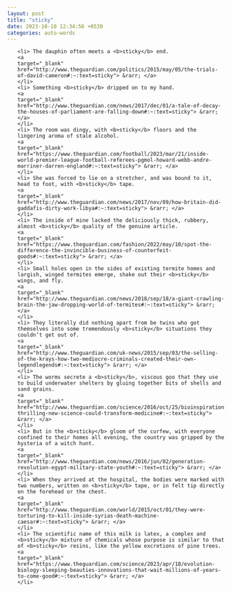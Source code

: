 ```yaml
---
layout: post
title: "sticky"
date: 2023-10-10 12:34:56 +0530
categories: auto-words
---
```

<ol>

    <li> The dauphin often meets a <b>sticky</b> end.
    <a 
    target="_blank" 
    href="http://www.theguardian.com/politics/2015/may/05/the-trials-of-david-cameron#:~:text=sticky"> &rarr; </a>
    </li>
    <li> Something <b>sticky</b> dripped on to my hand.
    <a 
    target="_blank" 
    href="http://www.theguardian.com/news/2017/dec/01/a-tale-of-decay-the-houses-of-parliament-are-falling-down#:~:text=sticky"> &rarr; </a>
    </li>
    <li> The room was dingy, with <b>sticky</b> floors and the lingering aroma of stale alcohol.
    <a 
    target="_blank" 
    href="https://www.theguardian.com/football/2023/mar/21/inside-world-premier-league-football-referees-pgmol-howard-webb-andre-marriner-darren-england#:~:text=sticky"> &rarr; </a>
    </li>
    <li> She was forced to lie on a stretcher, and was bound to it, head to foot, with <b>sticky</b> tape.
    <a 
    target="_blank" 
    href="http://www.theguardian.com/news/2017/nov/09/how-britain-did-gaddafis-dirty-work-libya#:~:text=sticky"> &rarr; </a>
    </li>
    <li> The inside of mine lacked the deliciously thick, rubbery, almost <b>sticky</b> quality of the genuine article.
    <a 
    target="_blank" 
    href="https://www.theguardian.com/fashion/2022/may/10/spot-the-difference-the-invincible-business-of-counterfeit-goods#:~:text=sticky"> &rarr; </a>
    </li>
    <li> Small holes open in the sides of existing termite homes and largish, winged termites emerge, shake out their <b>sticky</b> wings, and fly.
    <a 
    target="_blank" 
    href="http://www.theguardian.com/news/2018/sep/18/a-giant-crawling-brain-the-jaw-dropping-world-of-termites#:~:text=sticky"> &rarr; </a>
    </li>
    <li> They literally did nothing apart from be twins who got themselves into some tremendously <b>sticky</b> situations they couldn’t get out of.
    <a 
    target="_blank" 
    href="http://www.theguardian.com/uk-news/2015/sep/03/the-selling-of-the-krays-how-two-mediocre-criminals-created-their-own-legendlegends#:~:text=sticky"> &rarr; </a>
    </li>
    <li> The worms secrete a <b>sticky</b>, viscous goo that they use to build underwater shelters by gluing together bits of shells and sand grains.
    <a 
    target="_blank" 
    href="http://www.theguardian.com/science/2016/oct/25/bioinspiration-thrilling-new-science-could-transform-medicine#:~:text=sticky"> &rarr; </a>
    </li>
    <li> But in the <b>sticky</b> gloom of the curfew, with everyone confined to their homes all evening, the country was gripped by the hysteria of a witch hunt.
    <a 
    target="_blank" 
    href="http://www.theguardian.com/news/2016/jun/02/generation-revolution-egypt-military-state-youth#:~:text=sticky"> &rarr; </a>
    </li>
    <li> When they arrived at the hospital, the bodies were marked with two numbers, written on <b>sticky</b> tape, or in felt tip directly on the forehead or the chest.
    <a 
    target="_blank" 
    href="http://www.theguardian.com/world/2015/oct/01/they-were-torturing-to-kill-inside-syrias-death-machine-caesar#:~:text=sticky"> &rarr; </a>
    </li>
    <li> The scientific name of this milk is latex, a complex and <b>sticky</b> mixture of chemicals whose purpose is similar to that of <b>sticky</b> resins, like the yellow excretions of pine trees.
    <a 
    target="_blank" 
    href="https://www.theguardian.com/science/2023/apr/18/evolution-biology-sleeping-beauties-innovations-that-wait-millions-of-years-to-come-good#:~:text=sticky"> &rarr; </a>
    </li>